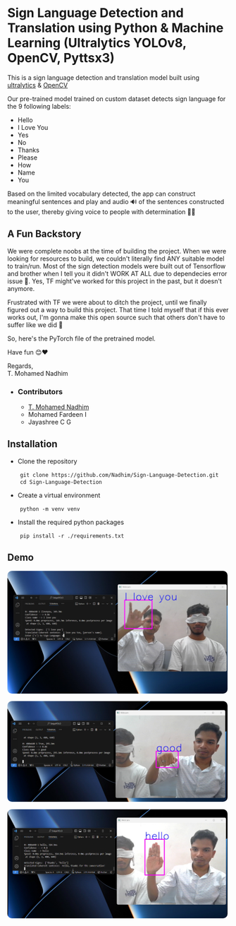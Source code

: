 
# Sign Language Detection and Translation using Python & Machine Learning (Ultralytics YOLOv8, OpenCV, Pyttsx3)

This is a sign language detection and translation model built using 
[ultralytics](https://github.com/ultralytics/ultralytics)
& [OpenCV](https://github.com/opencv/opencv)

Our pre-trained model trained on custom dataset detects sign language for the 9 following labels:
<ul>
    <li>Hello</li>
    <li>I Love You</li>
    <li>Yes</li>
    <li>No</li>
    <li>Thanks</li>
    <li>Please</li>
    <li>How</li>
    <li>Name</li>
    <li>You</li>
</ul>

Based on the limited vocabulary detected, the app can construct meaningful sentences and play and audio 🔊 of the sentences constructed to the user, thereby giving voice to people with determination 💪🏻 

## A Fun Backstory
We were complete noobs at the time of building the project. When we were looking for resources to build, we couldn't literally find ANY suitable model to train/run. Most of the sign detection models were built out of Tensorflow and brother when I tell you it didn't WORK AT ALL due to dependecies error issue 😤. Yes, TF might've worked for this project in the past, but it doesn't anymore. 

Frustrated with TF we were about to ditch the project, until we finally figured out a way to build this project. That time I told myself that if this ever works out, I'm gonna make this open source such that others don't have to suffer like we did 🗿

So, here's the PyTorch file of the pretrained model. 

Have fun 😊❤️

Regards,<br>
T. Mohamed Nadhim 




- ### Contributors
    - [T. Mohamed Nadhim]("https://github.com/nadhim")
    - Mohamed Fardeen I
    - Jayashree C G




## Installation

- Clone the repository

```git
    git clone https://github.com/Nadhim/Sign-Language-Detection.git
    cd Sign-Language-Detection
```

- Create a virtual environment
```git 
    python -m venv venv
```


- Install the required python packages

```git 
    pip install -r ./requirements.txt
```

## Demo
<img src="assets/demo.png" alt="demo" style="width:500px; border-radius:10px;"/>
<p></p>
<img src="assets/demo2.png" alt="demo" style="width:500px; border-radius:10px;"/>
<p></p>
<img src="assets/demo3.png" alt="demo" style="width:500px; border-radius:10px;"/>
    
